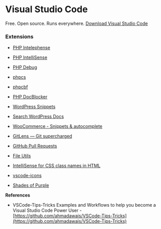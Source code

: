 # Visual Studio Code

Free. Open source. Runs everywhere. [Download Visual Studio Code](https://code.visualstudio.com/Download)

### Extensions

* [PHP Intelephense](https://marketplace.visualstudio.com/items?itemName=bmewburn.vscode-intelephense-client)

* [PHP IntelliSense](https://marketplace.visualstudio.com/items?itemName=felixfbecker.php-intellisense)

* [PHP Debug](https://marketplace.visualstudio.com/items?itemName=felixfbecker.php-debug)

* [phpcs](https://marketplace.visualstudio.com/items?itemName=ikappas.phpcs)

* [phpcbf](https://marketplace.visualstudio.com/items?itemName=persoderlind.vscode-phpcbf)

* [PHP DocBlocker](https://marketplace.visualstudio.com/items?itemName=neilbrayfield.php-docblocker)

* [WordPress Snippets](https://marketplace.visualstudio.com/items?itemName=wordpresstoolbox.wordpress-toolbox)

* [Search WordPress Docs](https://marketplace.visualstudio.com/items?itemName=yogensia.searchwpdocs)

* [WooCommerce - Snippets & autocomplete](https://marketplace.visualstudio.com/items?itemName=claudiosanches.woocommerce)

* [GitLens — Git supercharged](https://marketplace.visualstudio.com/items?itemName=eamodio.gitlens)

* [GitHub Pull Requests](https://marketplace.visualstudio.com/items?itemName=GitHub.vscode-pull-request-github)

* [File Utils](https://marketplace.visualstudio.com/items?itemName=sleistner.vscode-fileutils)

* [IntelliSense for CSS class names in HTML](https://marketplace.visualstudio.com/items?itemName=Zignd.html-css-class-completion)

* [vscode-icons](https://marketplace.visualstudio.com/items?itemName=robertohuertasm.vscode-icons)

* [Shades of Purple](https://marketplace.visualstudio.com/items?itemName=ahmadawais.shades-of-purple)  

**References**

* VSCode-Tips-Tricks Examples and Workflows to help you become a Visual Studio Code Power User - [https://github.com/ahmadawais/VSCode-Tips-Tricks](https://github.com/ahmadawais/VSCode-Tips-Tricks)



